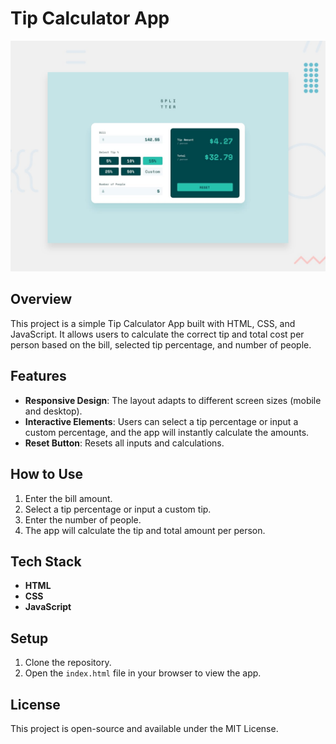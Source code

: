 # Tip Calculator App

![Design preview for the Tip calculator app](./design/desktop-preview.jpg)

## Overview

This project is a simple Tip Calculator App built with HTML, CSS, and JavaScript. It allows users to calculate the correct tip and total cost per person based on the bill, selected tip percentage, and number of people.

## Features

- **Responsive Design**: The layout adapts to different screen sizes (mobile and desktop).
- **Interactive Elements**: Users can select a tip percentage or input a custom percentage, and the app will instantly calculate the amounts.
- **Reset Button**: Resets all inputs and calculations.

## How to Use

1. Enter the bill amount.
2. Select a tip percentage or input a custom tip.
3. Enter the number of people.
4. The app will calculate the tip and total amount per person.

## Tech Stack

- **HTML**
- **CSS**
- **JavaScript**

## Setup

1. Clone the repository.
2. Open the `index.html` file in your browser to view the app.

## License

This project is open-source and available under the MIT License.

